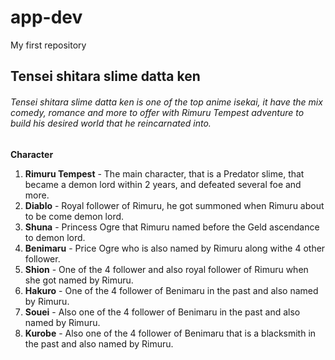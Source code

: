 # app-dev
My first repository
## Tensei shitara slime datta ken
###### Tensei shitara slime datta ken is one of the top anime isekai, it have the mix comedy, romance and more to offer with Rimuru Tempest adventure to build his desired world that he reincarnated into.
**Character**
1. **Rimuru Tempest** - The main character, that is a Predator slime, that became a demon lord within 2 years, and defeated several foe and more.
2. **Diablo** - Royal follower of Rimuru, he got summoned when Rimuru about to be come demon lord.
3. **Shuna** -  Princess Ogre that Rimuru named before the Geld ascendance to demon lord.
4. **Benimaru** - Price Ogre who is also named by Rimuru along withe 4 other follower.
5. **Shion** - One of the 4 follower and also royal follower of Rimuru when she got named by Rimuru.
6. **Hakuro** - One of the 4 follower of Benimaru in the past and also named by Rimuru.
7. **Souei** - Also one of the 4 follower of Benimaru in the past and also named by Rimuru.
8. **Kurobe** - Also one of the 4 follower of Benimaru that is a blacksmith in the past and also named by Rimuru.
